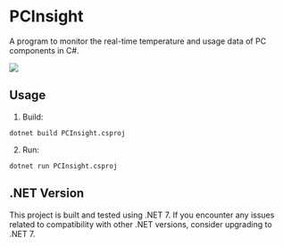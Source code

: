 # PCInsight

A program to monitor the real-time temperature and usage data of PC components in C#. 

![](https://github.com/axshb/PC-Insight/blob/master/GUI.png?raw=true)


## Usage
1. Build:
```
dotnet build PCInsight.csproj
```
2. Run:
```
dotnet run PCInsight.csproj
```
## .NET Version

This project is built and tested using .NET 7. If you encounter any issues related to compatibility with other .NET versions, consider upgrading to .NET 7.

